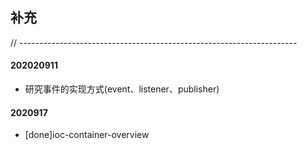 ## 补充


// ---------------------------------------------------------------------
#### 202020911

- 研究事件的实现方式(event、listener、publisher)

#### 2020917

- [done]ioc-container-overview
